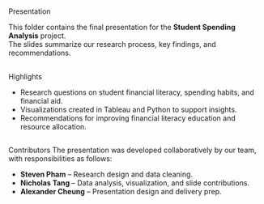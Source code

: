 #
Presentation

This folder contains the final presentation for the **Student Spending Analysis** project.  
The slides summarize our research process, key findings, and recommendations.  

## 
Highlights
- Research questions on student financial literacy, spending habits, and financial aid.
- Visualizations created in Tableau and Python to support insights.
- Recommendations for improving financial literacy education and resource allocation.

##
Contributors
The presentation was developed collaboratively by our team, with responsibilities as follows:
- **Steven Pham** – Research design and data cleaning.  
- **Nicholas Tang** – Data analysis, visualization, and slide contributions.  
- **Alexander Cheung** – Presentation design and delivery prep.  
